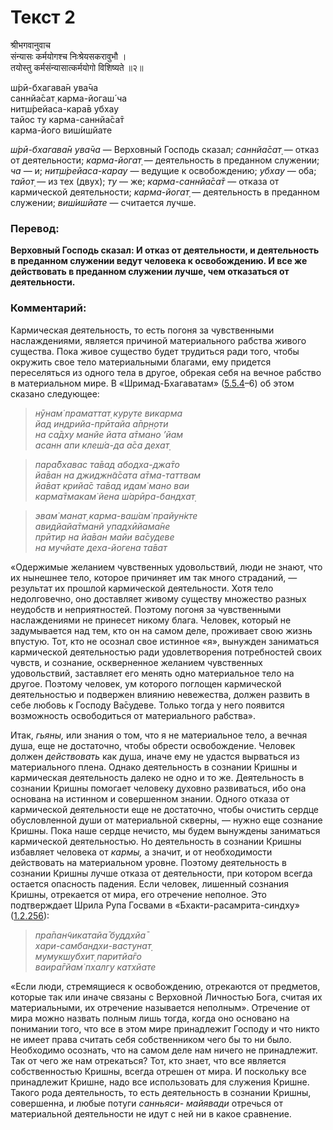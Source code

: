 # Текст 2

श्रीभगवानुवाच  
संन्यासः कर्मयोगश्च निःश्रेयसकरावुभौ ।  
तयोस्तु कर्मसंन्यासात्कर्मयोगो विशिष्यते ॥२॥

ш́рӣ-бхагава̄н ува̄ча  
саннйа̄сат̣ карма-йогаш́ ча  
нит̣ш́рейаса-кара̄в убхау  
тайос ту карма-саннйа̄са̄т  
карма-його виш́ишйате

_ш́рӣ-бхагава̄н ува̄ча_ — Верховный Господь сказал; _саннйа̄сат̣_ — отказ от деятельности; _карма-йогат̣_ — деятельность в преданном служении; _ча_ — и; _нит̣ш́рейаса-карау_ — ведущие к освобождению; _убхау_ — оба; _тайот̣_ — из тех (двух); _ту_ — же; _карма-саннйа̄са̄т_ — отказа от кармической деятельности; _карма-йогат̣_ — деятельность в преданном служении; _виш́ишйате_ — считается лучше.

### Перевод:

**Верховный Господь сказал: И отказ от деятельности, и деятельность в преданном служении ведут человека к освобождению. И все же действовать в преданном служении лучше, чем отказаться от деятельности.**

### Комментарий:

Кармическая деятельность, то есть погоня за чувственными наслаждениями, является причиной материального рабства живого существа. Пока живое существо будет трудиться ради того, чтобы окружить свое тело материальными благами, ему придется переселяться из одного тела в другое, обрекая себя на вечное рабство в материальном мире. В «Шримад-Бхагаватам» ([5.5.4](#)–6) об этом сказано следующее:

> _нӯнам̇ праматтат̣ куруте викарма  
> йад индрийа-прӣтайа а̄пр̣н̣оти  
> на са̄дху манйе йата а̄тмано ’йам  
> асанн апи клеш́а-да а̄са дехат̣_

> _пара̄бхавас та̄вад абодха-джа̄то  
> йа̄ван на джиджн̃а̄сата а̄тма-таттвам  
> йа̄ват крийа̄с та̄вад идам̇ мано ваи  
> карма̄тмакам̇ йена ш́арӣра-бандхат̣_

> _эвам̇ манат̣ карма-ваш́ам̇ прайун̇кте  
> авидйайа̄тманй упадхӣйама̄не  
> прӣтир на йа̄ван майи ва̄судеве  
> на мучйате деха-йогена та̄ват_

«Одержимые желанием чувственных удовольствий, люди не знают, что их нынешнее тело, которое причиняет им так много страданий, — результат их прошлой кармической деятельности. Хотя тело недолговечно, оно доставляет живому существу множество разных неудобств и неприятностей. Поэтому погоня за чувственными наслаждениями не принесет никому блага. Человек, который не задумывается над тем, кто он на самом деле, проживает свою жизнь впустую. Тот, кто не осознал свое истинное «я», вынужден заниматься кармической деятельностью ради удовлетворения потребностей своих чувств, и сознание, оскверненное желанием чувственных удовольствий, заставляет его менять одно материальное тело на другое. Поэтому человек, ум которого поглощен кармической деятельностью и подвержен влиянию невежества, должен развить в себе любовь к Господу Ва̄судеве. Только тогда у него появится возможность освободиться от материального рабства».

Итак, _гьяны,_ или знания о том, что я не материальное тело, а вечная душа, еще не достаточно, чтобы обрести освобождение. Человек должен _действовать_ как душа, иначе ему не удастся вырваться из материального плена. Однако деятельность в сознании Кришны и кармическая деятельность далеко не одно и то же. Деятельность в сознании Кришны помогает человеку духовно развиваться, ибо она основана на истинном и совершенном знании. Одного отказа от кармической деятельности еще не достаточно, чтобы очистить сердце обусловленной души от материальной скверны, — нужно еще сознание Кришны. Пока наше сердце нечисто, мы будем вынуждены заниматься кармической деятельностью. Но деятельность в сознании Кришны избавляет человека от _кармы,_ а значит, и от необходимости действовать на материальном уровне. Поэтому деятельность в сознании Кришны лучше отказа от деятельности, при котором всегда остается опасность падения. Если человек, лишенный сознания Кришны, отрекается от мира, его отречение неполное. Это подтверждает Шрила Рупа Госвами в «Бхакти-расамрита-синдху» ([1.2.256](#)):

> _пра̄пан̃чикатайа̄ буддхйа̄  
> хари-самбандхи-вастунат̣  
> мумукшубхит̣ паритйа̄го  
> ваира̄гйам̇ пхалгу катхйате_

«Если люди, стремящиеся к освобождению, отрекаются от предметов, которые так или иначе связаны с Верховной Личностью Бога, считая их материальными, их отречение называется неполным». Отречение от мира можно назвать полным лишь тогда, когда оно основано на понимании того, что все в этом мире принадлежит Господу и что никто не имеет права считать себя собственником чего бы то ни было. Необходимо осознать, что на самом деле нам ничего не принадлежит. Так от чего же нам отрекаться? Тот, кто знает, что все является собственностью Кришны, всегда отрешен от мира. И поскольку все принадлежит Кришне, надо все использовать для служения Кришне. Такого рода деятельность, то есть деятельность в сознании Кришны, совершенна, и любые потуги _санньяси- майявади_ отречься от материальной деятельности не идут с ней ни в какое сравнение.